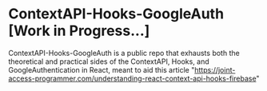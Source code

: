 # ContextAPI-Hooks-GoogleAuth [Work in Progress...]
ContextAPI-Hooks-GoogleAuth is a public repo that exhausts both the theoretical and practical sides of the ContextAPI, Hooks, and GoogleAuthentication in React, meant to aid this article "https://joint-access-programmer.com/understanding-react-context-api-hooks-firebase"
